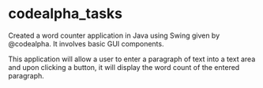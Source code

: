 # codealpha_tasks

Created a word counter application in Java using Swing given by @codealpha. It involves basic GUI components.

This application will allow a user to enter a paragraph of text into a text area and upon clicking a button, it will display the word count of the entered paragraph.